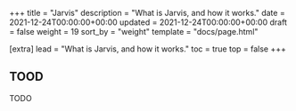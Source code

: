 +++
title = "Jarvis"
description = "What is Jarvis, and how it works."
date = 2021-12-24T00:00:00+00:00
updated = 2021-12-24T00:00:00+00:00
draft = false
weight = 19
sort_by = "weight"
template = "docs/page.html"

[extra]
lead = "What is Jarvis, and how it works."
toc = true
top = false
+++

## TOOD

TODO
